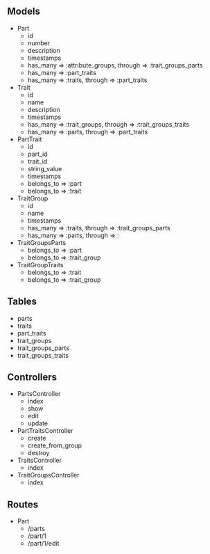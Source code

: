 ## Models
* Part
	* id
	* number
	* description
	* timestamps
	* has_many => :attribute_groups, through => :trait_groups_parts
	* has_many => :part_traits
	* has_many => :traits, through => :part_traits
* Trait
	* id
	* name
	* description
	* timestamps
	* has_many => :trait_groups, through => :trait_groups_traits
	* has_many => :parts, through => :part_traits
* PartTrait
	* id
	* part_id
	* trait_id
	* string_value
	* timestamps
	* belongs_to => :part
	* belongs_to => :trait
* TraitGroup
	* id
	* name
	* timestamps
	* has_many => :traits, through => :trait_groups_parts
	* has_many => :parts, through => :
* TraitGroupsParts
	* belongs_to => :part
	* belongs_to => :trait_group
* TraitGroupTraits
	* belongs_to => :trait
	* belongs_to => :trait_group

## Tables
* parts
* traits
* part_traits
* trait_groups
* trait_groups_parts
* trait_groups_traits

## Controllers
* PartsController
	* index
	* show
	* edit
	* update
* PartTraitsController
	* create
	* create_from_group
	* destroy
* TraitsController
	* index
* TraitGroupsController
	* index

## Routes
* Part
	* /parts
	*	/part/1
	* /part/1/edit